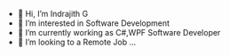 - 👋 Hi, I’m Indrajith G
- 💞️ I’m interested in Software Development
- 🌱 I’m currently working as C#,WPF Software Developer
- 👀 I’m looking to a Remote Job
...

<!---
Indrajith-Git/Indrajith-Git is a ✨ special ✨ repository because its `README.md` (this file) appears on your GitHub profile.
You can click the Preview link to take a look at your changes.
--->
